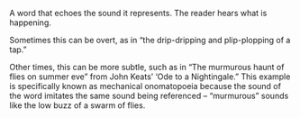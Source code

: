 A word that echoes the sound it represents. The reader hears what is happening.

Sometimes this can be overt, as in “the drip-dripping and plip-plopping of a tap.”

Other times, this can be more subtle, such as in “The murmurous haunt of flies on summer eve” from John Keats’ ‘Ode to a Nightingale.” This example is specifically known as mechanical onomatopoeia because the sound of the word imitates the same sound being referenced – “murmurous” sounds like the low buzz of a swarm of flies.
